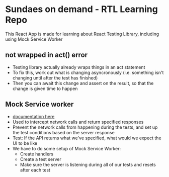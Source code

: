 # Sundaes on demand - RTL Learning Repo

This React App is made for learning about React Testing Library, including using Mock Service Worker

## not wrapped in act() error

- Testing library actually already wraps things in an act statement
- To fix this, work out what is changing asyncronously (i.e. something isn't changing until after the test has finished)
- Then you can await this change and assert on the result, so that the change is given time to happen

## Mock Service worker

- [documentation here](https://mswjs.io/docs/getting-started/mocks/rest-api)
- Used to intercept network calls and return specified responses
- Prevent the network calls from happening during the tests, and set up the test conditions based on the server response
- Test: If the API returns what we've specified, what would we expect the UI to be like
- We have to do some setup of Mock Service Worker:
  - Create handlers
  - Create a test server
  - Make sure the server is listening during all of our tests and resets after each test
